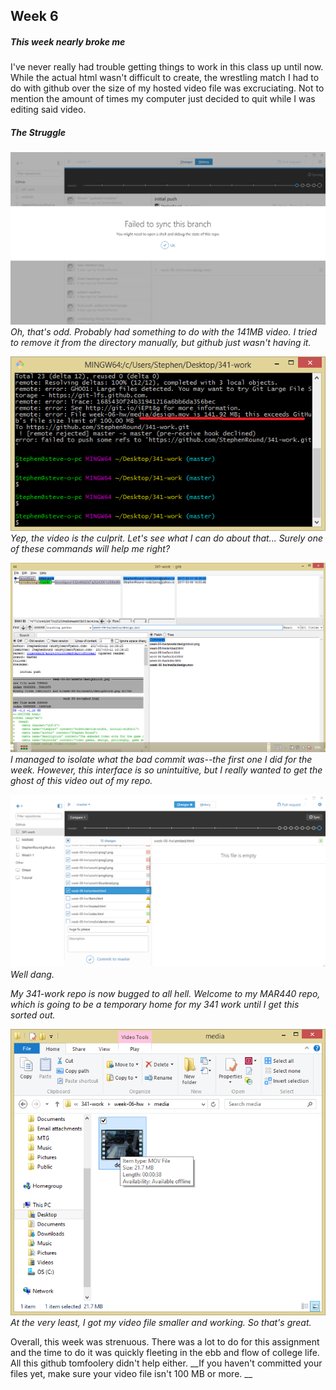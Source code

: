 ## Week 6
##### This week nearly broke me

I've never really had trouble getting things to work in this class up until now. While the actual html wasn't difficult to create, the wrestling match I had to do with github over the size of my hosted video file was excruciating. Not to mention the amount of times my computer just decided to quit while I was editing said video.

##### The Struggle
![Oh](assets/prog1.png)
*Oh, that's odd. Probably had something to do with the 141MB video. I tried to remove it from the directory manually, but github just wasn't having it.*

![](assets/prog2.png)
*Yep, the video is the culprit. Let's see what I can do about that... Surely one of these commands will help me right?*

![](assets/prog4.png)
*I managed to isolate what the bad commit was--the first one I did for the week. However, this interface is so unintuitive, but I really wanted to get the ghost of this video out of my repo.*

![](assets/pleasehelp.png)
*Well dang.*

*My 341-work repo is now bugged to all hell. Welcome to my MAR440 repo, which is going to be a temporary home for my 341 work until I get this sorted out.*



![](assets/prog3.png)
*At the very least, I got my video file smaller and working. So that's great.*

Overall, this week was strenuous. There was a lot to do for this assignment and the time to do it was quickly fleeting in the ebb and flow of college life. All this github tomfoolery didn't help either. __If you haven't committed your files yet, make sure your video file isn't 100 MB or more. __
